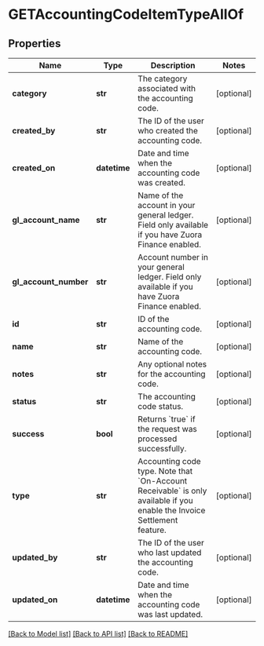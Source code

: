 # GETAccountingCodeItemTypeAllOf

## Properties
Name | Type | Description | Notes
------------ | ------------- | ------------- | -------------
**category** | **str** | The category associated with the accounting code.  | [optional] 
**created_by** | **str** | The ID of the user who created the accounting code.  | [optional] 
**created_on** | **datetime** | Date and time when the accounting code was created.  | [optional] 
**gl_account_name** | **str** | Name of the account in your general ledger.  Field only available if you have Zuora Finance enabled.  | [optional] 
**gl_account_number** | **str** | Account number in your general ledger.  Field only available if you have Zuora Finance enabled.  | [optional] 
**id** | **str** | ID of the accounting code.  | [optional] 
**name** | **str** | Name of the accounting code.  | [optional] 
**notes** | **str** | Any optional notes for the accounting code.  | [optional] 
**status** | **str** | The accounting code status.  | [optional] 
**success** | **bool** | Returns &#x60;true&#x60; if the request was processed successfully.  | [optional] 
**type** | **str** | Accounting code type.   Note that &#x60;On-Account Receivable&#x60; is only available if you enable the Invoice Settlement feature.   | [optional] 
**updated_by** | **str** | The ID of the user who last updated the accounting code.  | [optional] 
**updated_on** | **datetime** | Date and time when the accounting code was last updated.  | [optional] 

[[Back to Model list]](../README.md#documentation-for-models) [[Back to API list]](../README.md#documentation-for-api-endpoints) [[Back to README]](../README.md)


